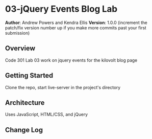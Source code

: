 # 03-jQuery Events Blog Lab

**Author**: Andrew Powers and Kendra Ellis
**Version**: 1.0.0 (increment the patch/fix version number up if you make more commits past your first submission)

## Overview
Code 301 Lab 03 work on jquery events for the kilovolt blog page

## Getting Started
Clone the repo, start live-server in the project's directory

## Architecture
Uses JavaScript, HTML/CSS, and jQuery

## Change Log
<!-- Use this are to document the iterative changes made to your application as each feature is successfully implemented. Use time stamps. Here's an examples:

01-01-2001 4:59pm - Application now has a fully-functional express server, with GET and POST routes for the book resource.

## Credits and Collaborations
<!-- Give credit (and a link) to other people or resources that helped you build this application. -->

